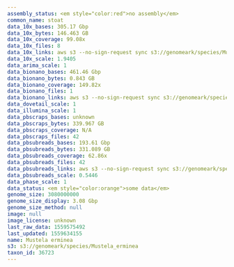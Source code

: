 ```yaml
---
assembly_status: <em style="color:red">no assembly</em>
common_name: stoat
data_10x_bases: 305.17 Gbp
data_10x_bytes: 146.463 GB
data_10x_coverage: 99.08x
data_10x_files: 8
data_10x_links: aws s3 --no-sign-request sync s3://genomeark/species/Mustela_erminea/mMusErm1/genomic_data/10x/ .<br>
data_10x_scale: 1.9405
data_arima_scale: 1
data_bionano_bases: 461.46 Gbp
data_bionano_bytes: 0.843 GB
data_bionano_coverage: 149.82x
data_bionano_files: 1
data_bionano_links: aws s3 --no-sign-request sync s3://genomeark/species/Mustela_erminea/mMusErm1/genomic_data/bionano/ .<br>
data_dovetail_scale: 1
data_illumina_scale: 1
data_pbscraps_bases: unknown
data_pbscraps_bytes: 339.967 GB
data_pbscraps_coverage: N/A
data_pbscraps_files: 42
data_pbsubreads_bases: 193.61 Gbp
data_pbsubreads_bytes: 331.089 GB
data_pbsubreads_coverage: 62.86x
data_pbsubreads_files: 42
data_pbsubreads_links: aws s3 --no-sign-request sync s3://genomeark/species/Mustela_erminea/mMusErm1/genomic_data/pacbio/ . --exclude "*scraps.bam*"<br>
data_pbsubreads_scale: 0.5446
data_phase_scale: 1
data_status: <em style="color:orange">some data</em>
genome_size: 3080000000
genome_size_display: 3.08 Gbp
genome_size_method: null
image: null
image_license: unknown
last_raw_data: 1559575492
last_updated: 1559634155
name: Mustela erminea
s3: s3://genomeark/species/Mustela_erminea
taxon_id: 36723
---
```

